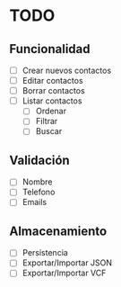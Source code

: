 # TODO

## Funcionalidad
- [ ] Crear nuevos contactos
- [ ] Editar contactos
- [ ] Borrar contactos
- [ ] Listar contactos
    - [ ] Ordenar
    - [ ] Filtrar
    - [ ] Buscar

## Validación
- [ ] Nombre
- [ ] Telefono
- [ ] Emails

## Almacenamiento
- [ ] Persistencia
- [ ] Exportar/Importar JSON
- [ ] Exportar/Importar VCF

